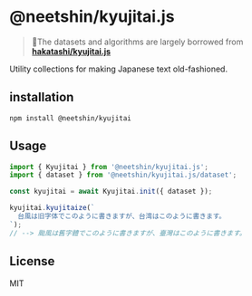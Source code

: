 # @neetshin/kyujitai.js

> 🙏The datasets and algorithms are largely borrowed from **[hakatashi/kyujitai.js](https://github.com/hakatashi/kyujitai.js)**

Utility collections for making Japanese text old-fashioned.

## installation

```
npm install @neetshin/kyujitai
```

## Usage

```js
import { Kyujitai } from '@neetshin/kyujitai.js';
import { dataset } from '@neetshin/kyujitai.js/dataset';

const kyujitai = await Kyujitai.init({ dataset });

kyujitai.kyujitaize(`
  台風は旧字体でこのように書きますが、台湾はこのように書きます。
`);
// --> 颱風は舊字體でこのように書きますが、臺灣はこのように書きます。
```

## License

MIT
